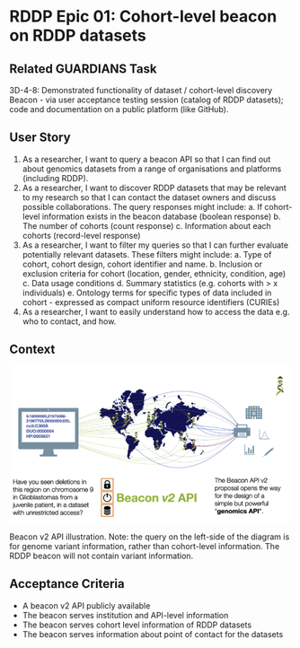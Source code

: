 # RDDP Epic 01: Cohort-level beacon on RDDP datasets

## Related GUARDIANS Task

3D-4-8: Demonstrated functionality of dataset / cohort-level discovery Beacon - via user acceptance testing session (catalog of RDDP datasets); code and documentation on a public platform (like GitHub).

## User Story

1. As a researcher, I want to query a beacon API so that I can find out about genomics datasets from a range of organisations and platforms (including RDDP).
2. As a researcher, I want to discover RDDP datasets that may be relevant to my research so that I can contact the dataset owners and discuss possible collaborations. The query responses might include:
  a. If cohort-level information exists in the beacon database (boolean response)
  b. The number of cohorts (count response)
  c. Information about each cohorts (record-level response)
3. As a researcher, I want to filter my queries so that I can further evaluate potentially relevant datasets. These filters might include:
  a. Type of cohort, cohort design, cohort identifier and name.
  b. Inclusion or exclusion criteria for cohort (location, gender, ethnicity, condition, age)
  c. Data usage conditions
  d. Summary statistics (e.g. cohorts with > x individuals)
  e. Ontology terms for specific types of data included in cohort - expressed as compact uniform resource identifiers (CURIEs)
4. As a researcher, I want to easily understand how to access the data e.g. who to contact, and how.

## Context

![beaconv2_diagram](../docs/RDDP01-beaconv2_diagram.png)

Beacon v2 API illustration. Note: the query on the left-side of the diagram is for
genome variant information, rather than cohort-level information. The RDDP beacon
will not contain variant information.

## Acceptance Criteria

- A beacon v2 API publicly available
- The beacon serves institution and API-level information
- The beacon serves cohort level information of RDDP datasets
- The beacon serves information about point of contact for the datasets
